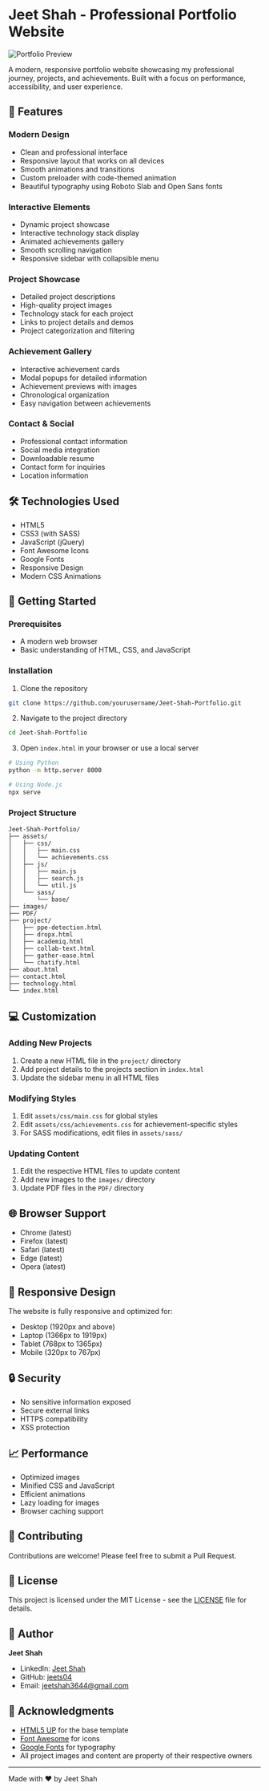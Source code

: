 # Jeet Shah - Professional Portfolio Website

![Portfolio Preview](images/Jeet1.jpg)

A modern, responsive portfolio website showcasing my professional journey, projects, and achievements. Built with a focus on performance, accessibility, and user experience.

## 🌟 Features

### Modern Design
- Clean and professional interface
- Responsive layout that works on all devices
- Smooth animations and transitions
- Custom preloader with code-themed animation
- Beautiful typography using Roboto Slab and Open Sans fonts

### Interactive Elements
- Dynamic project showcase
- Interactive technology stack display
- Animated achievements gallery
- Smooth scrolling navigation
- Responsive sidebar with collapsible menu

### Project Showcase
- Detailed project descriptions
- High-quality project images
- Technology stack for each project
- Links to project details and demos
- Project categorization and filtering

### Achievement Gallery
- Interactive achievement cards
- Modal popups for detailed information
- Achievement previews with images
- Chronological organization
- Easy navigation between achievements

### Contact & Social
- Professional contact information
- Social media integration
- Downloadable resume
- Contact form for inquiries
- Location information

## 🛠️ Technologies Used

- HTML5
- CSS3 (with SASS)
- JavaScript (jQuery)
- Font Awesome Icons
- Google Fonts
- Responsive Design
- Modern CSS Animations

## 🚀 Getting Started

### Prerequisites
- A modern web browser
- Basic understanding of HTML, CSS, and JavaScript

### Installation

1. Clone the repository
```bash
git clone https://github.com/yourusername/Jeet-Shah-Portfolio.git
```

2. Navigate to the project directory
```bash
cd Jeet-Shah-Portfolio
```

3. Open `index.html` in your browser or use a local server
```bash
# Using Python
python -m http.server 8000

# Using Node.js
npx serve
```

### Project Structure
```
Jeet-Shah-Portfolio/
├── assets/
│   ├── css/
│   │   ├── main.css
│   │   └── achievements.css
│   ├── js/
│   │   ├── main.js
│   │   ├── search.js
│   │   └── util.js
│   └── sass/
│       └── base/
├── images/
├── PDF/
├── project/
│   ├── ppe-detection.html
│   ├── dropx.html
│   ├── academiq.html
│   ├── collab-text.html
│   ├── gather-ease.html
│   └── chatify.html
├── about.html
├── contact.html
├── technology.html
└── index.html
```

## 💻 Customization

### Adding New Projects
1. Create a new HTML file in the `project/` directory
2. Add project details to the projects section in `index.html`
3. Update the sidebar menu in all HTML files

### Modifying Styles
1. Edit `assets/css/main.css` for global styles
2. Edit `assets/css/achievements.css` for achievement-specific styles
3. For SASS modifications, edit files in `assets/sass/`

### Updating Content
1. Edit the respective HTML files to update content
2. Add new images to the `images/` directory
3. Update PDF files in the `PDF/` directory

## 🌐 Browser Support

- Chrome (latest)
- Firefox (latest)
- Safari (latest)
- Edge (latest)
- Opera (latest)

## 📱 Responsive Design

The website is fully responsive and optimized for:
- Desktop (1920px and above)
- Laptop (1366px to 1919px)
- Tablet (768px to 1365px)
- Mobile (320px to 767px)

## 🔒 Security

- No sensitive information exposed
- Secure external links
- HTTPS compatibility
- XSS protection

## 📈 Performance

- Optimized images
- Minified CSS and JavaScript
- Efficient animations
- Lazy loading for images
- Browser caching support

## 🤝 Contributing

Contributions are welcome! Please feel free to submit a Pull Request.

## 📄 License

This project is licensed under the MIT License - see the [LICENSE](LICENSE) file for details.

## 👤 Author

**Jeet Shah**
- LinkedIn: [Jeet Shah](https://www.linkedin.com/in/jeet-shah-755a28265)
- GitHub: [jeets04](https://github.com/jeets04)
- Email: jeetshah3644@gmail.com

## 🙏 Acknowledgments

- [HTML5 UP](https://html5up.net/) for the base template
- [Font Awesome](https://fontawesome.com/) for icons
- [Google Fonts](https://fonts.google.com/) for typography
- All project images and content are property of their respective owners

---

Made with ❤️ by Jeet Shah 